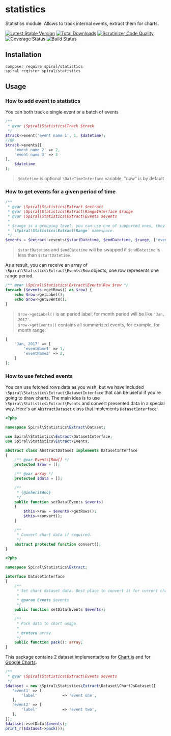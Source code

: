 # statistics
Statistics module. Allows to track internal events, extract them for charts.

[![Latest Stable Version](https://poser.pugx.org/spiral/statistics/v/stable)](https://packagist.org/packages/spiral/statistics) 
[![Total Downloads](https://poser.pugx.org/spiral/statistics/downloads)](https://packagist.org/packages/spiral/statistics) 
[![Scrutinizer Code Quality](https://scrutinizer-ci.com/g/spiral-modules/statistics/badges/quality-score.png)](https://scrutinizer-ci.com/g/spiral-modules/statistics/) 
[![Coverage Status](https://coveralls.io/repos/github/spiral-modules/statistics/badge.svg)](https://coveralls.io/github/spiral-modules/statistics)
[![Build Status](https://travis-ci.org/spiral-modules/statistics.svg?branch=master)](https://travis-ci.org/spiral-modules/statistics)

## Installation
```
composer require spiral/statistics
spiral register spiral/statistics
```

## Usage

### How to add event to statistics

You can both track a single event or a batch of events 

```php
/**
 * @var \Spiral\Statistics\Track $track
 */
$track->event('event name 1', 1, $datetime);
//OR
$track->events([
    'event name 2' => 2,
    'event name 3' => 3
],
    $datetime
);
```

> `$datetime` is optional `\DateTimeInterface` variable, "now" is by default

### How to get events for a given period of time

```php
/**
 * @var \Spiral\Statistics\Extract $extract
 * @var \Spiral\Statistics\Extract\RangeInterface $range
 * @var \Spiral\Statistics\Extract\Events $events
 *
 * $range is a grouping level, you can use one of supported ones, they are placed in
 * `\Spiral\Statistics\Extract\Range` namespace.
 */
$events = $extract->events($startDatetime, $endDatetime, $range, ['event name 1', 'event name 2']);
```
> `$startDatetime` and `$endDatetime` will be swapped if `$endDatetime` is less than `$startDatetime`.

As a result, you can receive an array of ` \Spiral\Statistics\Extract\Events\Row` objects, one row represents one range period.
```php
/** @var \Spiral\Statistics\Extract\Events\Row $row */
foreach ($events->getRows() as $row) {
    echo $row->getLabel();
    echo $row->getEvents();
}
```

> `$row->getLabel()` is an period label, for month period will be like `'Jan, 2017'`.<br/>
> `$row->getEvents()` contains all summarized events, for example, for month range:

```php
[
    'Jan, 2017' => [
        'eventName1' => 1,
        'eventName2' => 2,
    ]
];
```

### How to use fetched events

You can use fetched rows data as you wish, but we have included `\Spiral\Statistics\Extract\DatasetInterface` that can be useful if you're going to draw charts.
The main idea is to use `\Spiral\Statistics\Extract\Events` and convert presented data in a special way. Here's an `AbstractDataset` class that implements `DatasetInterface`:
```php
<?php

namespace Spiral\Statistics\Extract\Dataset;

use Spiral\Statistics\Extract\DatasetInterface;
use Spiral\Statistics\Extract\Events;

abstract class AbstractDataset implements DatasetInterface
{
    /** @var Events\Row[] */
    protected $raw = [];

    /** @var array */
    protected $data = [];

    /**
     * {@inheritdoc}
     */
    public function setData(Events $events)
    {
        $this->raw = $events->getRows();
        $this->convert();
    }

    /**
     * Convert chart data if required.
     */
    abstract protected function convert();
}
```
```php
<?php

namespace Spiral\Statistics\Extract;

interface DatasetInterface
{
    /**
     * Set chart dataset data. Best place to convert it for current chart format.
     *
     * @param Events $events
     */
    public function setData(Events $events);

    /**
     * Pack data to chart usage.
     *
     * @return array
     */
    public function pack(): array;
}
```

This package contains 2 dataset implementations for [Chart.js](https://chartjs.org) and for [Google Charts](https://developers.google.com/chart/).
```php
/**
 * @var \Spiral\Statistics\Extract\Events $events
 */
$dataset = new \Spiral\Statistics\Extract\Dataset\ChartJsDataset([
   'event1' => [
       'label'           => 'event one',
   ],
   'event2' => [
       'label'           => 'event two',
   ],
]);
$dataset->setData($events);
print_r($dataset->pack());
```